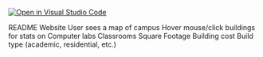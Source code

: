 [![Open in Visual Studio Code](https://classroom.github.com/assets/open-in-vscode-f059dc9a6f8d3a56e377f745f24479a46679e63a5d9fe6f495e02850cd0d8118.svg)](https://classroom.github.com/online_ide?assignment_repo_id=6872602&assignment_repo_type=AssignmentRepo)


README
Website
User sees a map of campus
Hover mouse/click buildings for stats on
Computer labs 
Classrooms
Square Footage
Building cost
Build type (academic, residential, etc.)
